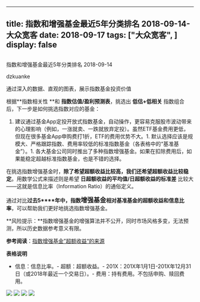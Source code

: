 
---
title:   指数和增强基金最近5年分类排名 2018-09-14-大众宽客
date: 2018-09-17
tags: ["大众宽客", ]
display: false
---


## 



指数和增强基金最近5年分类排名 2018-09-14




dzkuanke




通过深入的数据、直观的图表，展示指数基金投资价值


根据**指数相关性&nbsp;**和&nbsp;**指数估值/盈利预测表**，挑选出&nbsp;**低估+低相关**&nbsp;指数组合后，下一步是如何挑选指数对应的基金：


1. 建议通过基金App定投开放式指数基金，自动操作，更容易克服股市波动带来的心理影响（例如，一涨就卖、一跌就放弃定投）。虽然ETF基金费用更低，但现在很多基金App申购费打1折，ETF的费用优势不大。1. 默认选择应该是规模大、严格跟踪指数、费用率较低的标准指数基金（各表格中的“基准基金”）。1. 各大基金公司同时推出了多种指数增强基金。如果在扣除费用后，如果能稳定超越标准指数基金，也是不错的选择。


在挑选指数增强基金时<h-char unicode="ff0c" class="" style="max-width: 100%;box-sizing: border-box !important;word-wrap: break-word !important;">，</h-char>**除了希望超额收益比较高**<h-char unicode="ff0c" class="" style="max-width: 100%;box-sizing: border-box !important;word-wrap: break-word !important;"><h-inner style="max-width: 100%;box-sizing: border-box !important;word-wrap: break-word !important;">**，**</h-inner></h-char>**我们还希望超额收益比较稳定**<h-char unicode="3002" class="" style="max-width: 100%;box-sizing: border-box !important;word-wrap: break-word !important;">。</h-char>用数学公式来描述则是希望&nbsp;**日超额收益的平均值/日超额收益的标准差**&nbsp;比较大<h-char unicode="2014" class="" style="max-width: 100%;box-sizing: border-box !important;word-wrap: break-word !important;">——</h-char>这就是信息比率<h-char unicode="ff08" class="" style="max-width: 100%;box-sizing: border-box !important;word-wrap: break-word !important;">（</h-char>Information Ratio<h-char unicode="ff09" class="" style="max-width: 100%;box-sizing: border-box !important;word-wrap: break-word !important;">）</h-char>的通俗定义<h-char unicode="3002" class="" style="max-width: 100%;box-sizing: border-box !important;word-wrap: break-word !important;">。</h-char>

<h-char unicode="3002" class="" style="max-width: 100%;box-sizing: border-box !important;word-wrap: break-word !important;"></h-char>

通过对比**过去5****年中，指数<strong style="max-width: 100%;font-size: 17px;box-sizing: border-box !important;word-wrap: break-word !important;">增强基金**相对基准基</strong>**金的超额收益和信息比率**<h-char unicode="ff0c" class="" style="max-width: 100%;box-sizing: border-box !important;word-wrap: break-word !important;">，</h-char>可以帮助我们更好地挑选指数增强基金。



**风险提示：**指数增强基金的增强算法并不公开，同时市场风格多变，无法预测，所以历史数据参考意义有限。



**参考阅读**：[指数增强基金”超额收益“的来源](http://mp.weixin.qq.com/s?__biz=MzAwMTc1MDcwNw==&amp;mid=2648272968&amp;idx=1&amp;sn=598917da4403d77210aa3b1a460658e4&amp;chksm=82f93394b58eba82c9a7cb228c22c656fe88c5203ff149473f9edd2d4127e44df65f5bdb146b&amp;scene=21#wechat_redirect)



**表格说明**
- 信息：信息比率。- 超额：超额收益。- 201X：201X年1月1日-201X年12月31日（或2018年最近一个交易日）。- 费用：持有费用。不包括申购、赎回费用。


<img class="" data-copyright="0" data-ratio="1.1472" data-s="300,640" src="https://mmbiz.qpic.cn/mmbiz_png/PKw3FQPmhIg66mpseuzO9SqXo1Jczic784e9pcU4S66VlialQXhC5s88Z6PciaG4zRytklWvdKeNorib0Y5wAAkh0g/640?wx_fmt=png" data-type="png" data-w="1250" style=""/>

<img class="" data-copyright="0" data-ratio="0.9712460063897763" data-s="300,640" src="https://mmbiz.qpic.cn/mmbiz_png/PKw3FQPmhIg66mpseuzO9SqXo1Jczic78EtF4qFrBphUPgFhZUEvTSd6nVx2As7pT9EvmFp29nibbpB4M68juicibA/640?wx_fmt=png" data-type="png" data-w="1252" style=""/>

<img class="" data-copyright="0" data-ratio="1.0239234449760766" data-s="300,640" src="https://mmbiz.qpic.cn/mmbiz_png/PKw3FQPmhIg66mpseuzO9SqXo1Jczic78YOzTXGyeUWNIQLiaibKmk5uKA5XxhIiaJNczhSKuia1JEqpjB4ia3Qc5rRA/640?wx_fmt=png" data-type="png" data-w="1254" style=""/>

<img class="" data-copyright="0" data-ratio="0.42215088282504015" data-s="300,640" src="https://mmbiz.qpic.cn/mmbiz_png/PKw3FQPmhIg66mpseuzO9SqXo1Jczic78HzofBDejK9VpOsCl5qb5ew58Fia2bCLQI6GtS4ibREQmAJmeW3d6odBw/640?wx_fmt=png" data-type="png" data-w="1246" style=""/>






















